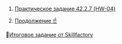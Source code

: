 
1) [Практическое задание 42.2.7 (HW-04)](https://docs.google.com/document/d/15T1BRBLCaD3lxvVtNDMLWlvbMbL90eFBGZc9qfa78ew/edit?usp=sharing)

2) [Продолжение :point_up:](https://docs.google.com/document/d/1PDJSyoIMyvsn6V7AmtLkRQazwh-v0nOUR7ZdsG-MtZg/edit?usp=sharing)

:mag_right:[Итоговое задание от Skillfactory](https://docs.google.com/document/d/17qEpAxeslUJhqCWupJx_dg0CAYezUjW-OULPfjmKs-s/edit?usp=sharing)
